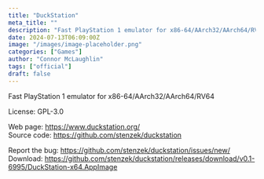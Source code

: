 ```yaml
---
title: "DuckStation"
meta_title: ""
description: "Fast PlayStation 1 emulator for x86-64/AArch32/AArch64/RV64"
date: 2024-07-13T06:09:00Z
image: "/images/image-placeholder.png"
categories: ["Games"]
author: "Connor McLaughlin"
tags: ["official"]
draft: false
---
```


Fast PlayStation 1 emulator for x86-64/AArch32/AArch64/RV64

License: GPL-3.0

Web page: https://www.duckstation.org/  
Source code: https://github.com/stenzek/duckstation

Report the bug: https://github.com/stenzek/duckstation/issues/new/  
Download: https://github.com/stenzek/duckstation/releases/download/v0.1-6995/DuckStation-x64.AppImage
